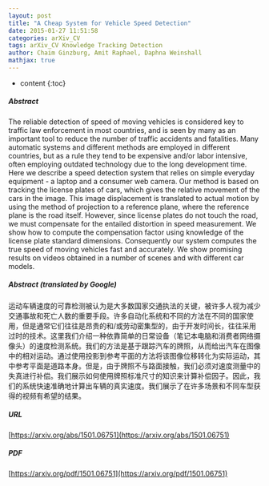 ```yaml
---
layout: post
title: "A Cheap System for Vehicle Speed Detection"
date: 2015-01-27 11:51:58
categories: arXiv_CV
tags: arXiv_CV Knowledge Tracking Detection
author: Chaim Ginzburg, Amit Raphael, Daphna Weinshall
mathjax: true
---
```


* content
{:toc}

##### Abstract
The reliable detection of speed of moving vehicles is considered key to traffic law enforcement in most countries, and is seen by many as an important tool to reduce the number of traffic accidents and fatalities. Many automatic systems and different methods are employed in different countries, but as a rule they tend to be expensive and/or labor intensive, often employing outdated technology due to the long development time. Here we describe a speed detection system that relies on simple everyday equipment - a laptop and a consumer web camera. Our method is based on tracking the license plates of cars, which gives the relative movement of the cars in the image. This image displacement is translated to actual motion by using the method of projection to a reference plane, where the reference plane is the road itself. However, since license plates do not touch the road, we must compensate for the entailed distortion in speed measurement. We show how to compute the compensation factor using knowledge of the license plate standard dimensions. Consequently our system computes the true speed of moving vehicles fast and accurately. We show promising results on videos obtained in a number of scenes and with different car models.

##### Abstract (translated by Google)
运动车辆速度的可靠检测被认为是大多数国家交通执法的关键，被许多人视为减少交通事故和死亡人数的重要手段。许多自动化系统和不同的方法在不同的国家使用，但是通常它们往往是昂贵的和/或劳动密集型的，由于开发时间长，往往采用过时的技术。这里我们介绍一种依靠简单的日常设备（笔记本电脑和消费者网络摄像头）的速度检测系统。我们的方法是基于跟踪汽车的牌照，从而给出汽车在图像中的相对运动。通过使用投影到参考平面的方法将该图像位移转化为实际运动，其中参考平面是道路本身。但是，由于牌照不与路面接触，我们必须对速度测量中的失真进行补偿。我们展示如何使用牌照标准尺寸的知识来计算补偿因子。因此，我们的系统快速准确地计算出车辆的真实速度。我们展示了在许多场景和不同车型获得的视频有希望的结果。

##### URL
[https://arxiv.org/abs/1501.06751](https://arxiv.org/abs/1501.06751)

##### PDF
[https://arxiv.org/pdf/1501.06751](https://arxiv.org/pdf/1501.06751)

